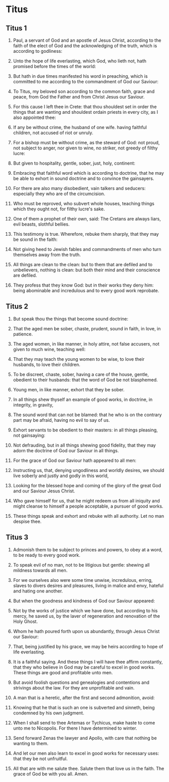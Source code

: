 # Titus

## Titus 1

1. Paul, a servant of God and an apostle of Jesus Christ, according to the faith of the elect of God and the acknowledging of the truth, which is according to godliness:

2. Unto the hope of life everlasting, which God, who lieth not, hath promised before the times of the world:

3. But hath in due times manifested his word in preaching, which is committed to me according to the commandment of God our Saviour:

4. To Titus, my beloved son according to the common faith, grace and peace, from God the Father and from Christ Jesus our Saviour.

5. For this cause I left thee in Crete: that thou shouldest set in order the things that are wanting and shouldest ordain priests in every city, as I also appointed thee:

6. If any be without crime, the husband of one wife. having faithful children, not accused of riot or unruly.

7. For a bishop must be without crime, as the steward of God: not proud, not subject to anger, nor given to wine, no striker, not greedy of filthy lucre:

8. But given to hospitality, gentle, sober, just, holy, continent:

9. Embracing that faithful word which is according to doctrine, that he may be able to exhort in sound doctrine and to convince the gainsayers.

10. For there are also many disobedient, vain talkers and seducers: especially they who are of the circumcision.

11. Who must be reproved, who subvert whole houses, teaching things which they ought not, for filthy lucre's sake.

12. One of them a prophet of their own, said: The Cretans are always liars, evil beasts, slothful bellies.

13. This testimony is true. Wherefore, rebuke them sharply, that they may be sound in the faith:

14. Not giving heed to Jewish fables and commandments of men who turn themselves away from the truth.

15. All things are clean to the clean: but to them that are defiled and to unbelievers, nothing is clean: but both their mind and their conscience are defiled.

16. They profess that they know God: but in their works they deny him: being abominable and incredulous and to every good work reprobate. 

## Titus 2

1. But speak thou the things that become sound doctrine:

2. That the aged men be sober, chaste, prudent, sound in faith, in love, in patience.

3. The aged women, in like manner, in holy attire, not false accusers, not given to much wine, teaching well:

4. That they may teach the young women to be wise, to love their husbands, to love their children.

5. To be discreet, chaste, sober, having a care of the house, gentle, obedient to their husbands: that the word of God be not blasphemed.

6. Young men, in like manner, exhort that they be sober.

7. In all things shew thyself an example of good works, in doctrine, in integrity, in gravity,

8. The sound word that can not be blamed: that he who is on the contrary part may be afraid, having no evil to say of us.

9. Exhort servants to be obedient to their masters: in all things pleasing, not gainsaying:

10. Not defrauding, but in all things shewing good fidelity, that they may adorn the doctrine of God our Saviour in all things.

11. For the grace of God our Saviour hath appeared to all men:

12. Instructing us, that, denying ungodliness and worldly desires, we should live soberly and justly and godly in this world,

13. Looking for the blessed hope and coming of the glory of the great God and our Saviour Jesus Christ.

14. Who gave himself for us, that he might redeem us from all iniquity and might cleanse to himself a people acceptable, a pursuer of good works.

15. These things speak and exhort and rebuke with all authority. Let no man despise thee. 

## Titus 3

1. Admonish them to be subject to princes and powers, to obey at a word, to be ready to every good work.

2. To speak evil of no man, not to be litigious but gentle: shewing all mildness towards all men.

3. For we ourselves also were some time unwise, incredulous, erring, slaves to divers desires and pleasures, living in malice and envy, hateful and hating one another.

4. But when the goodness and kindness of God our Saviour appeared:

5. Not by the works of justice which we have done, but according to his mercy, he saved us, by the laver of regeneration and renovation of the Holy Ghost.

6. Whom he hath poured forth upon us abundantly, through Jesus Christ our Saviour:

7. That, being justified by his grace, we may be heirs according to hope of life everlasting.

8. It is a faithful saying. And these things I will have thee affirm constantly, that they who believe in God may be careful to excel in good works. These things are good and profitable unto men.

9. But avoid foolish questions and genealogies and contentions and strivings about the law. For they are unprofitable and vain.

10. A man that is a heretic, after the first and second admonition, avoid:

11. Knowing that he that is such an one is subverted and sinneth, being condemned by his own judgment.

12. When I shall send to thee Artemas or Tychicus, make haste to come unto me to Nicopolis. For there I have determined to winter.

13. Send forward Zenas the lawyer and Apollo, with care that nothing be wanting to them.

14. And let our men also learn to excel in good works for necessary uses: that they be not unfruitful.

15. All that are with me salute thee. Salute them that love us in the faith. The grace of God be with you all. Amen.  